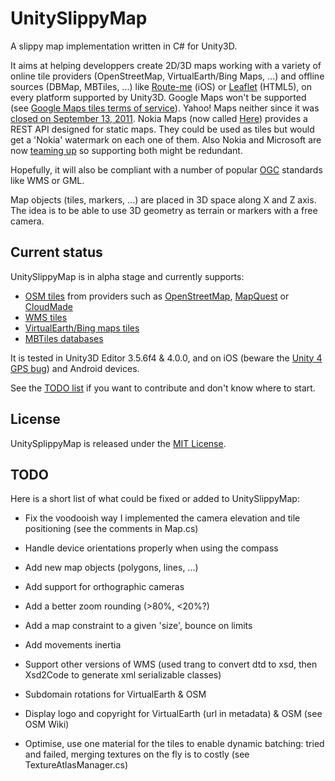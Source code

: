 UnitySlippyMap
==============

A slippy map implementation written in C# for Unity3D.

It aims at helping developpers create 2D/3D maps working with a variety of online tile providers (OpenStreetMap, VirtualEarth/Bing Maps, ...) and offline sources (DBMap, MBTiles, ...) like [Route-me](https://github.com/route-me/route-me) (iOS) or [Leaflet](http://leaflet.cloudmade.com/) (HTML5), on every platform supported by Unity3D.
Google Maps won't be supported (see [Google Maps tiles terms of service](https://developers.google.com/maps/faq#tos_tiles)).
Yahoo! Maps neither since it was [closed on September 13, 2011](http://developer.yahoo.com/blogs/ydn/posts/2011/06/yahoo-maps-apis-service-closure-announcement-new-maps-offerings-coming-soon/).
Nokia Maps (now called [Here](http://developer.here.net/)) provides a REST API designed for static maps. They could be used as tiles but would get a 'Nokia' watermark on each one of them. Also Nokia and Microsoft are now [teaming up](http://www.microsoft.com/en-us/news/download/presskits/bing/docs/MSBingMapsFS.docx) so supporting both might be redundant.

Hopefully, it will also be compliant with a number of popular [OGC](http://www.opengeospatial.org/) standards like WMS or GML.

Map objects (tiles, markers, ...) are placed in 3D space along X and Z axis. The idea is to be able to use 3D geometry as terrain or markers with a free camera.

Current status
--------------

UnitySlippyMap is in alpha stage and currently supports:
  * [OSM tiles](http://wiki.openstreetmap.org/wiki/Slippy_map_tilenames) from providers such as [OpenStreetMap](http://www.openstreetmap.org/), [MapQuest](http://www.mapquest.com/) or [CloudMade](http://cloudmade.com/)
  * [WMS tiles](http://en.wikipedia.org/wiki/Web_Map_Service)
  * [VirtualEarth/Bing maps tiles](http://www.microsoft.com/maps/)
  * [MBTiles databases](http://mapbox.com/developers/mbtiles/)

It is tested in Unity3D Editor 3.5.6f4 & 4.0.0, and on iOS (beware the [Unity 4 GPS bug](http://forum.unity3d.com/threads/159257-Unity-4.0-iOS-GPS-Fix)) and Android devices.

See the [TODO list](/jderrough/UnitySlippyMap#todo) if you want to contribute and don't know where to start.

License
-------

UnitySplippyMap is released under the [MIT License](https://opensource.org/licenses/MIT).

TODO
----

Here is a short list of what could be fixed or added to UnitySlippyMap:

* Fix the voodooish way I implemented the camera elevation and tile positioning (see the comments in Map.cs)
* Handle device orientations properly when using the compass
* Add new map objects (polygons, lines, ...)
* Add support for orthographic cameras
* Add a better zoom rounding (>80%, <20%?)
* Add a map constraint to a given 'size', bounce on limits
* Add movements inertia
* Support other versions of WMS (used trang to convert dtd to xsd, then Xsd2Code to generate xml serializable classes)
* Subdomain rotations for VirtualEarth & OSM
* Display logo and copyright for VirtualEarth (url in metadata) & OSM (see OSM Wiki)
	

* Optimise, use one material for the tiles to enable dynamic batching: tried and failed, merging textures on the fly is to costly (see TextureAtlasManager.cs)
